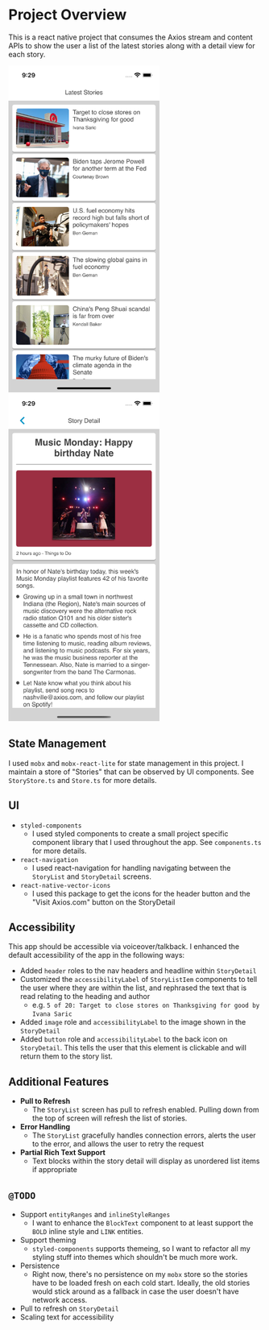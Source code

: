 # Project Overview

This is a react native project that consumes the Axios stream and content APIs to show the user a list of the latest stories along with a detail view for each story.

<div>  
   <img src="assets/story-list-view.png" width="300">
   <img src="assets/story-detail.png" width="300">
</div>

## State Management

I used `mobx` and `mobx-react-lite` for state management in this project. I maintain a store of "Stories" that can be observed by UI components. See `StoryStore.ts` and `Store.ts` for more details.

## UI

* `styled-components`
    * I used styled components to create a small project specific component library that I used throughout the app. See `components.ts` for more details.
* `react-navigation`
    * I used react-navigation for handling navigating between the `StoryList` and `StoryDetail` screens. 
* `react-native-vector-icons`
    * I used this package to get the icons for the header button and the "Visit Axios.com" button on the StoryDetail

## Accessibility

This app should be accessible via voiceover/talkback. I enhanced the default accessibility of the app in the following ways:

* Added `header` roles to the nav headers and headline within `StoryDetail`
* Customized the `accessibilityLabel` of `StoryListIem` components to tell the user where they are within the list, and rephrased the text that is read relating to the heading and author
  * e.g. `5 of 20: Target to close stores on Thanksgiving for good by Ivana Saric`
* Added `image` role and `accessibilityLabel` to the image shown in the `StoryDetail`
* Added `button` role and `accessibilityLabel` to the back icon on `StoryDetail`. This tells the user that this element is clickable and will return them to the story list.


## Additional Features

* **Pull to Refresh**
    * The `StoryList` screen has pull to refresh enabled. Pulling down from the top of screen will refresh the list of stories.
* **Error Handling**
    * The `StoryList` gracefully handles connection errors, alerts the user to the error, and allows the user to retry the request
* **Partial Rich Text Support**
    * Text blocks within the story detail will display as unordered list items if appropriate

## `@TODO`
* Support `entityRanges` and `inlineStyleRanges`
    * I want to enhance the `BlockText` component to at least support the `BOLD` inline style and `LINK` entities.
* Support theming
    * `styled-components` supports themeing, so I want to refactor all my styling stuff into themes which shouldn't be much more work.
* Persistence
  * Right now, there's no persistence on my `mobx` store so the stories have to be loaded fresh on each cold start. Ideally, the old stories would stick around as a fallback in case the user doesn't have network access.
* Pull to refresh on `StoryDetail`
* Scaling text for accessibility

